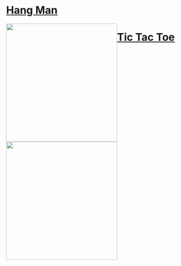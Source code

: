 
# [Hang Man](https://github.com/huaxing-w/small-games/tree/main/games/hangman)
<img style="float: left;" src="https://github.com/huaxing-w/small-games/blob/main/games/hangman/others/hangman.gif" height="320px" width="300px">

# [Tic Tac Toe](https://github.com/huaxing-w/small-games/tree/main/games/tictactoe)
<img style="float: left;" src="https://github.com/huaxing-w/small-games/blob/main/games/tictactoe/other/ttt.PNG" height="320px" width="300px">
